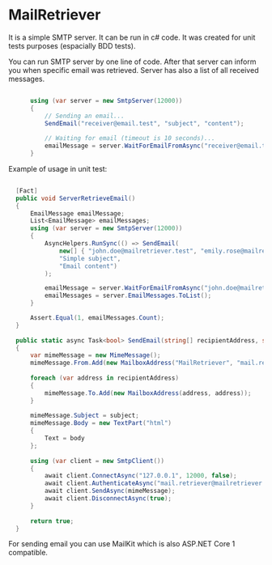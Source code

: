 # MailRetriever
It is a simple SMTP server. It can be run in c# code. It was created for unit tests purposes (espacially BDD tests).

You can run SMTP server by one line of code. After that server can inform you when specific email was retrieved. Server has also a list of all received messages.

```csharp

      using (var server = new SmtpServer(12000))
      {
          // Sending an email...
          SendEmail("receiver@email.test", "subject", "content"); 
          
          // Waiting for email (timeout is 10 seconds)...
          emailMessage = server.WaitForEmailFromAsync("receiver@email.test", 10).Result;
      }

```

Example of usage in unit test:

```csharp

  [Fact]
  public void ServerRetrieveEmail()
  {
      EmailMessage emailMessage;
      List<EmailMessage> emailMessages;
      using (var server = new SmtpServer(12000))
      {
          AsyncHelpers.RunSync(() => SendEmail(
              new[] { "john.doe@mailretriever.test", "emily.rose@mailretriever.test" },
              "Simple subject",
              "Email content")
          );

          emailMessage = server.WaitForEmailFromAsync("john.doe@mailretriever.test", 10).Result;
          emailMessages = server.EmailMessages.ToList();
      }

      Assert.Equal(1, emailMessages.Count);
  }
      
  public static async Task<bool> SendEmail(string[] recipientAddress, string subject, string body)
  {
      var mimeMessage = new MimeMessage();
      mimeMessage.From.Add(new MailboxAddress("MailRetriever", "mail.retriever@mailretriever.test"));
  
      foreach (var address in recipientAddress)
      {
          mimeMessage.To.Add(new MailboxAddress(address, address));
      }
  
      mimeMessage.Subject = subject;
      mimeMessage.Body = new TextPart("html")
      {
          Text = body
      };
  
      using (var client = new SmtpClient())
      {
          await client.ConnectAsync("127.0.0.1", 12000, false);
          await client.AuthenticateAsync("mail.retriever@mailretriever.test", "password");
          await client.SendAsync(mimeMessage);
          await client.DisconnectAsync(true);
      }
  
      return true;
  }

```

For sending email you can use MailKit which is also ASP.NET Core 1 compatible.
